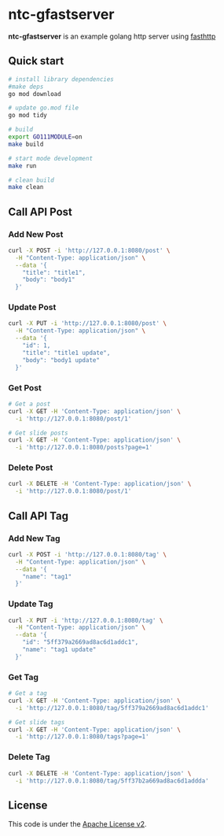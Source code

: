 # ntc-gfastserver
**ntc-gfastserver** is an example golang http server using [fasthttp](https://github.com/valyala/fasthttp)

## Quick start
```bash
# install library dependencies
#make deps
go mod download

# update go.mod file
go mod tidy

# build
export GO111MODULE=on
make build

# start mode development
make run

# clean build
make clean
```

## Call API Post
### Add New Post
```bash
curl -X POST -i 'http://127.0.0.1:8080/post' \
  -H "Content-Type: application/json" \
  --data '{
    "title": "title1",
    "body": "body1"
  }'
```

### Update Post
```bash
curl -X PUT -i 'http://127.0.0.1:8080/post' \
  -H "Content-Type: application/json" \
  --data '{
    "id": 1,
    "title": "title1 update",
    "body": "body1 update"
  }'
```

### Get Post
```bash
# Get a post
curl -X GET -H 'Content-Type: application/json' \
  -i 'http://127.0.0.1:8080/post/1'

# Get slide posts
curl -X GET -H 'Content-Type: application/json' \
  -i 'http://127.0.0.1:8080/posts?page=1'
```

### Delete Post
```bash
curl -X DELETE -H 'Content-Type: application/json' \
  -i 'http://127.0.0.1:8080/post/1'
```


## Call API Tag
### Add New Tag
```bash
curl -X POST -i 'http://127.0.0.1:8080/tag' \
  -H "Content-Type: application/json" \
  --data '{
    "name": "tag1"
  }'
```

### Update Tag
```bash
curl -X PUT -i 'http://127.0.0.1:8080/tag' \
  -H "Content-Type: application/json" \
  --data '{
    "id": "5ff379a2669ad8ac6d1addc1",
    "name": "tag1 update"
  }'
```

### Get Tag
```bash
# Get a tag
curl -X GET -H 'Content-Type: application/json' \
  -i 'http://127.0.0.1:8080/tag/5ff379a2669ad8ac6d1addc1'

# Get slide tags
curl -X GET -H 'Content-Type: application/json' \
  -i 'http://127.0.0.1:8080/tags?page=1'
```

### Delete Tag
```bash
curl -X DELETE -H 'Content-Type: application/json' \
  -i 'http://127.0.0.1:8080/tag/5ff37b2a669ad8ac6d1addda'
```


## License
This code is under the [Apache License v2](https://www.apache.org/licenses/LICENSE-2.0).  

